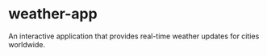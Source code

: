 # weather-app
An interactive application that provides real-time weather updates for cities worldwide.
